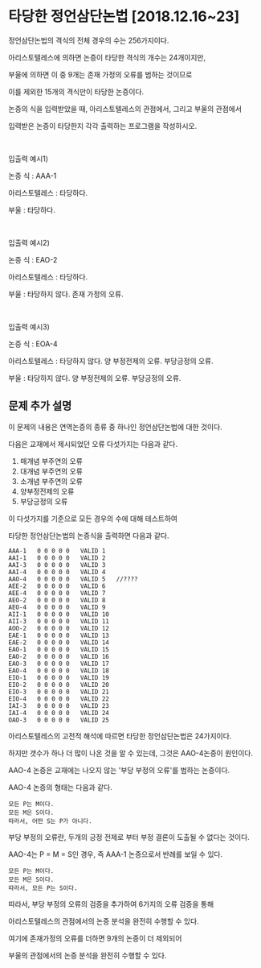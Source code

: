 # 타당한 정언삼단논법 [2018.12.16~23]

정언삼단논법의 격식의 전체 경우의 수는 256가지이다.

아리스토텔레스에 의하면 논증이 타당한 격식의 개수는 24개이지만, 

부울에 의하면 이 중 9개는 존재 가정의 오류를 범하는 것이므로

이를 제외한 15개의 격식만이 타당한 논증이다.

논증의 식을 입력받았을 때, 아리스토텔레스의 관점에서, 그리고 부울의 관점에서

입력받은 논증이 타당한지 각각 출력하는 프로그램을 작성하시오.

<br>


입출력 예시1)

논증 식 : AAA-1

아리스토텔레스 : 타당하다.

부울 : 타당하다.

<br>

입출력 예시2)

논증 식 : EAO-2

아리스토텔레스 : 타당하다.

부울 : 타당하지 않다. 존재 가정의 오류.

<br>

입출력 예시3)

논증 식 : EOA-4

아리스토텔레스 : 타당하지 않다. 양 부정전제의 오류. 부당긍정의 오류.

부울 : 타당하지 않다. 양 부정전제의 오류. 부당긍정의 오류.



## 문제 추가 설명

이 문제의 내용은 연역논증의 종류 중 하나인 정언삼단논법에 대한 것이다.

다음은 교재에서 제시되었던 오류 다섯가지는 다음과 같다.

1. 매개념 부주연의 오류
2. 대개념 부주연의 오류
3. 소개념 부주연의 오류
4. 양부정전제의 오류
5. 부당긍정의 오류

이 다섯가지를 기준으로 모든 경우의 수에 대해 테스트하여

타당한 정언삼단논법의 논증식을 출력하면 다음과 같다.

```
AAA-1   0 0 0 0 0   VALID 1
AAI-1   0 0 0 0 0   VALID 2
AAI-3   0 0 0 0 0   VALID 3
AAI-4   0 0 0 0 0   VALID 4
AAO-4   0 0 0 0 0   VALID 5   //????
AEE-2   0 0 0 0 0   VALID 6
AEE-4   0 0 0 0 0   VALID 7
AEO-2   0 0 0 0 0   VALID 8
AEO-4   0 0 0 0 0   VALID 9
AII-1   0 0 0 0 0   VALID 10
AII-3   0 0 0 0 0   VALID 11
AOO-2   0 0 0 0 0   VALID 12
EAE-1   0 0 0 0 0   VALID 13
EAE-2   0 0 0 0 0   VALID 14
EAO-1   0 0 0 0 0   VALID 15
EAO-2   0 0 0 0 0   VALID 16
EAO-3   0 0 0 0 0   VALID 17
EAO-4   0 0 0 0 0   VALID 18
EIO-1   0 0 0 0 0   VALID 19
EIO-2   0 0 0 0 0   VALID 20
EIO-3   0 0 0 0 0   VALID 21
EIO-4   0 0 0 0 0   VALID 22
IAI-3   0 0 0 0 0   VALID 23
IAI-4   0 0 0 0 0   VALID 24
OAO-3   0 0 0 0 0   VALID 25
```

아리스토텔레스의 고전적 해석에 따르면 타당한 정언삼단논법은 24가지이다.

하지만 갯수가 하나 더 많이 나온 것을 알 수 있는데, 그것은 AAO-4논증이 원인이다.

AAO-4 논증은 교재에는 나오지 않는 '부당 부정의 오류'를 범하는 논증이다.

AAO-4 논증의 형태는 다음과 같다.
```
모든 P는 M이다.
모든 M은 S이다.
따라서, 어떤 S는 P가 아니다.
```
부당 부정의 오류란, 두개의 긍정 전제로 부터 부정 결론이 도출될 수 없다는 것이다.

AAO-4는 P = M = S인 경우, 즉 AAA-1 논증으로서 반례를 보일 수 있다.
```
모든 P는 M이다.
모든 M은 S이다.
따라서, 모든 P는 S이다.
```

따라서, 부당 부정의 오류의 검증을 추가하여 6가지의 오류 검증을 통해

아리스토텔레스의 관점에서의 논증 분석을 완전히 수행할 수 있다.

여기에 존재가정의 오류를 더하면 9개의 논증이 더 제외되어

부울의 관점에서의 논증 분석을 완전히 수행할 수 있다.




